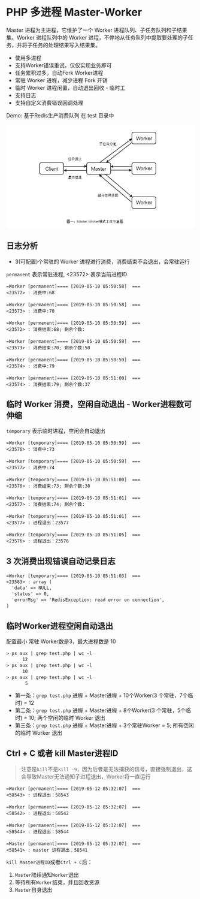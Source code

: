 # PHP 多进程 Master-Worker

Master 进程为主进程，它维护了一个 Worker 进程队列、子任务队列和子结果集。Worker 进程队列中的 Worker 进程，不停地从任务队列中提取要处理的子任务，并将子任务的处理结果写入结果集。

- 使用多进程
- 支持Worker错误重试，仅仅实现业务即可
- 任务累积过多，自动Fork Worker进程
- 常驻 Worker 进程，减少进程 Fork 开销
- 临时 Worker 进程闲置，自动退出回收 - 临时工
- 支持日志
- 支持自定义消费错误回调处理

Demo: 基于Redis生产消费队列 在 test 目录中

![PHP](./docs/master-worker.png)

## 日志分析

- 3(可配置)个常驻的 Worker 进程进行消费，消费结束不会退出，会常驻运行

`permanent` 表示常驻进程, <23572> 表示当前进程ID

```
=Worker [permanent]==== [2019-05-10 05:50:58]  ===
<23572> : 消费中:68

=Worker [permanent]==== [2019-05-10 05:50:58]  ===
<23573> : 消费中:70

=Worker [permanent]==== [2019-05-10 05:50:59]  ===
<23572> : 消费结束:68; 剩余个数:

=Worker [permanent]==== [2019-05-10 05:50:59]  ===
<23573> : 消费结束:70; 剩余个数:50

=Worker [permanent]==== [2019-05-10 05:50:59]  ===
<23574> : 消费中:79

=Worker [permanent]==== [2019-05-10 05:51:00]  ===
<23574> : 消费结束:79; 剩余个数:37
```

## 临时 Worker 消费，空闲自动退出 - Worker进程数可伸缩

`temporary` 表示临时进程，空闲会自动退出

```
=Worker [temporary]==== [2019-05-10 05:50:59]  ===
<23576> : 消费中:73

=Worker [temporary]==== [2019-05-10 05:50:59]  ===
<23577> : 消费中:74

=Worker [temporary]==== [2019-05-10 05:51:00]  ===
<23576> : 消费结束:73; 剩余个数:38

=Worker [temporary]==== [2019-05-10 05:51:01]  ===
<23577> : 消费结束:74; 剩余个数:

=Worker [temporary]==== [2019-05-10 05:51:01]  ===
<23577> : 进程退出：23577

=Worker [temporary]==== [2019-05-10 05:51:05]  ===
<23576> : 进程退出：23576
```

## 3 次消费出现错误自动记录日志

```
=Worker [temporary]==== [2019-05-10 05:51:03]  ===
<23583> : array (
  'data' => NULL,
  'status' => 0,
  'errorMsg' => 'RedisException: read error on connection',
)
```

## 临时Worker进程空闲自动退出

配置最小 常驻 Worker数是3，最大进程数是 10

```
> ps aux | grep test.php | wc -l
      12
> ps aux | grep test.php | wc -l
      10
> ps aux | grep test.php | wc -l
       5
```

- 第一条：`grep test.php` 进程 + Master进程 + 10个Worker(3 个常驻，7个临时) = 12
- 第二条：`grep test.php` 进程 + Master进程 + 8个Worker(3 个常驻，5个临时) = 10; 两个空闲的临时 Worker 退出
- 第三条：`grep test.php` 进程 + Master进程 + 3个常驻Worker = 5; 所有空闲的临时 Worker 退出

## Ctrl + C 或者 kill Master进程ID

> 注意是`kill`不是`kill -9`，因为后者是无法捕获的信号，直接强制退出，这会导致Master无法通知子进程退出，Worker将一直运行

```
=Worker [permanent]==== [2019-05-12 05:32:07]  ===
<58543> : 进程退出：58543

=Worker [permanent]==== [2019-05-12 05:32:07]  ===
<58542> : 进程退出：58542

=Worker [permanent]==== [2019-05-12 05:32:07]  ===
<58544> : 进程退出：58544

=Master [permanent]==== [2019-05-12 05:32:07]  ===
<58541> : master 进程退出：58541
```

`kill Master进程ID`或者`Ctrl + C`后：

1. `Master`陆续通知`Worker`退出
2. 等待所有`Worker`结束，并且回收资源
3. `Master`自身退出